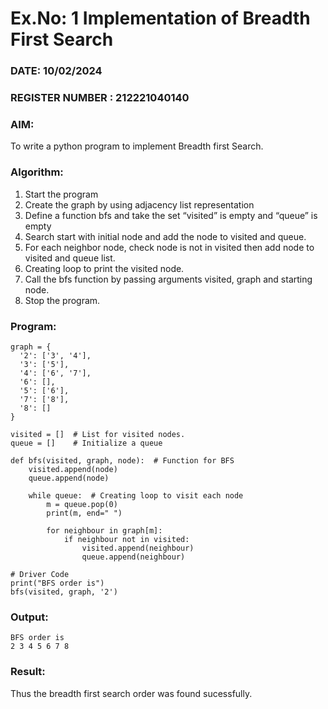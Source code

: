 # Ex.No: 1  Implementation of Breadth First Search 
### DATE:    10/02/2024                                                                        
### REGISTER NUMBER : 212221040140
### AIM: 
To write a python program to implement Breadth first Search. 
### Algorithm:
1. Start the program
2. Create the graph by using adjacency list representation
3. Define a function bfs and take the set “visited” is empty and “queue” is empty
4. Search start with initial node and add the node to visited and queue.
5. For each neighbor node, check node is not in visited then add node to visited and queue list.
6.  Creating loop to print the visited node.
7.   Call the bfs function by passing arguments visited, graph and starting node.
8.   Stop the program.
### Program:
```
graph = {
  '2': ['3', '4'],
  '3': ['5'],
  '4': ['6', '7'],
  '6': [],
  '5': ['6'],
  '7': ['8'],
  '8': []
}

visited = []  # List for visited nodes.
queue = []    # Initialize a queue

def bfs(visited, graph, node):  # Function for BFS
    visited.append(node)
    queue.append(node)

    while queue:  # Creating loop to visit each node
        m = queue.pop(0)
        print(m, end=" ")

        for neighbour in graph[m]:
            if neighbour not in visited:
                visited.append(neighbour)
                queue.append(neighbour)

# Driver Code
print("BFS order is")
bfs(visited, graph, '2')
```







### Output:
```
BFS order is
2 3 4 5 6 7 8
```



### Result:
Thus the breadth first search order was found sucessfully.
